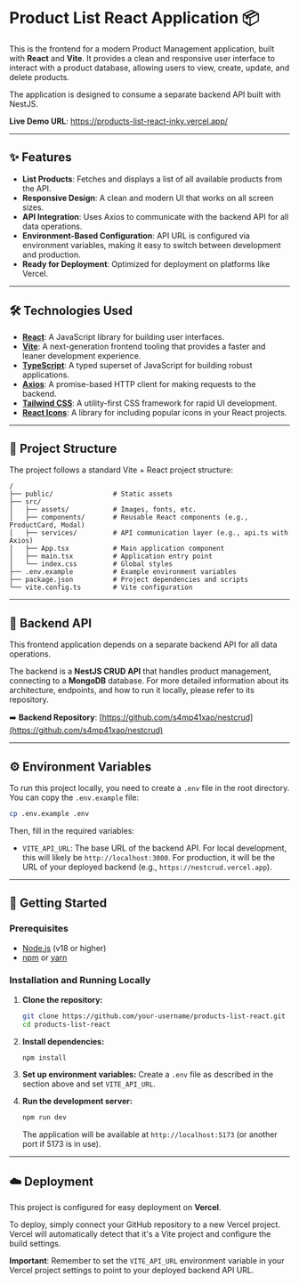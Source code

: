 # Product List React Application 📦

This is the frontend for a modern Product Management application, built with **React** and **Vite**. It provides a clean and responsive user interface to interact with a product database, allowing users to view, create, update, and delete products.

The application is designed to consume a separate backend API built with NestJS.

**Live Demo URL**: <a href="https://products-list-react-inky.vercel.app/" target="_blank" rel="noopener noreferrer">https://products-list-react-inky.vercel.app/</a>

---

## ✨ Features

- **List Products**: Fetches and displays a list of all available products from the API.
- **Responsive Design**: A clean and modern UI that works on all screen sizes.
- **API Integration**: Uses Axios to communicate with the backend API for all data operations.
- **Environment-Based Configuration**: API URL is configured via environment variables, making it easy to switch between development and production.
- **Ready for Deployment**: Optimized for deployment on platforms like Vercel.

---

## 🛠️ Technologies Used

- **[React](https://react.dev/)**: A JavaScript library for building user interfaces.
- **[Vite](https://vitejs.dev/)**: A next-generation frontend tooling that provides a faster and leaner development experience.
- **[TypeScript](https://www.typescriptlang.org/)**: A typed superset of JavaScript for building robust applications.
- **[Axios](https://axios-http.com/)**: A promise-based HTTP client for making requests to the backend.
- **[Tailwind CSS](https://tailwindcss.com/)**: A utility-first CSS framework for rapid UI development.
- **[React Icons](https://react-icons.github.io/react-icons/)**: A library for including popular icons in your React projects.

---

## 📂 Project Structure

The project follows a standard Vite + React project structure:
```
/
├── public/               # Static assets
├── src/
│   ├── assets/           # Images, fonts, etc.
│   ├── components/       # Reusable React components (e.g., ProductCard, Modal)
│   ├── services/         # API communication layer (e.g., api.ts with Axios)
│   ├── App.tsx           # Main application component
│   ├── main.tsx          # Application entry point
│   └── index.css         # Global styles
├── .env.example          # Example environment variables
├── package.json          # Project dependencies and scripts
└── vite.config.ts        # Vite configuration
```
---

## 🔗 Backend API

This frontend application depends on a separate backend API for all data operations.

The backend is a **NestJS CRUD API** that handles product management, connecting to a **MongoDB** database. For more detailed information about its architecture, endpoints, and how to run it locally, please refer to its repository.

➡️ **Backend Repository**: [https://github.com/s4mp41xao/nestcrud](https://github.com/s4mp41xao/nestcrud)

---

## ⚙️ Environment Variables

To run this project locally, you need to create a `.env` file in the root directory. You can copy the `.env.example` file:

```bash
cp .env.example .env
```

Then, fill in the required variables:

- `VITE_API_URL`: The base URL of the backend API. For local development, this will likely be `http://localhost:3000`. For production, it will be the URL of your deployed backend (e.g., `https://nestcrud.vercel.app`).

---

## 🚀 Getting Started

### Prerequisites

- [Node.js](https://nodejs.org/en/) (v18 or higher)
- [npm](https://www.npmjs.com/) or [yarn](https://yarnpkg.com/)

### Installation and Running Locally

1.  **Clone the repository:**
    ```bash
    git clone https://github.com/your-username/products-list-react.git
    cd products-list-react
    ```

2.  **Install dependencies:**
    ```bash
    npm install
    ```

3.  **Set up environment variables:**
    Create a `.env` file as described in the section above and set `VITE_API_URL`.

4.  **Run the development server:**
    ```bash
    npm run dev
    ```
    The application will be available at `http://localhost:5173` (or another port if 5173 is in use).

---

## ☁️ Deployment

This project is configured for easy deployment on **Vercel**.

To deploy, simply connect your GitHub repository to a new Vercel project. Vercel will automatically detect that it's a Vite project and configure the build settings.

**Important**: Remember to set the `VITE_API_URL` environment variable in your Vercel project settings to point to your deployed backend API URL.
